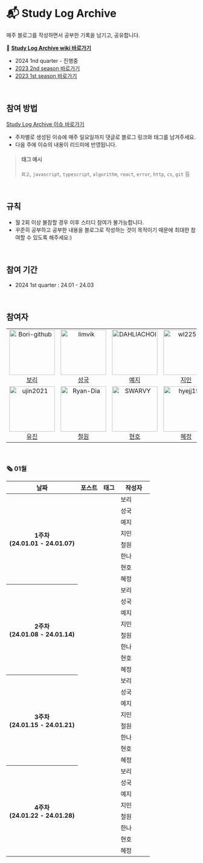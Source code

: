 # 📬 Study Log Archive

매주 블로그를 작성하면서 공부한 기록을 남기고, 공유합니다.

🔖 **[Study Log Archive wiki 바로가기](https://github.com/Gamangjum-lihou/study-log-archive/wiki)**
- 2024 1nd quarter - 진행중
- [2023 2nd season 바로가기](https://github.com/Gamangjum-lihou/study-log-archive/wiki/2023,-2nd-season)
- [2023 1st season 바로가기](https://github.com/Gamangjum-lihou/study-log-archive/wiki/2023,-1st-season)

<br />

## 참여 방법
[Study Log Archive 이슈 바로가기](https://github.com/Gamangjum-lihou/study-log-archive/issues)
- 주차별로 생성된 이슈에 매주 일요일까지 댓글로 블로그 링크와 태그를 남겨주세요.
- 다음 주에 이슈의 내용이 리드미에 반영됩니다.

> #### 태그 예시
> `회고`, `javascript`, `typescript`, `algorithm`, `react`, `error`, `http`, `cs`, `git` 등 

<br />

## 규칙
- 월 2회 이상 불참할 경우 이후 스터디 참여가 불가능합니다.
- 꾸준히 공부하고 공부한 내용을 블로그로 작성하는 것이 목적이기 때문에 최대한 참여할 수 있도록 해주세요:)

<br />

## 참여 기간
- 2024 1st quarter : 24.01 - 24.03

<br />

## 참여자
<table>
  <tr>
    <td align="center">
      <a href="https://github.com/Bori-github">
        <img src="https://avatars.githubusercontent.com/u/85009583" alt="Bori-github" width="120" />
      </a>
      <br />
      <a href="https://github.com/Bori-github">보리</a>
    </td>
    <td align="center">
      <a href="https://github.com/limvik">
        <img src="https://avatars.githubusercontent.com/u/37972432" alt="limvik" width="120" />
      </a>
      <br />
      <a href="https://github.com/limvik">성국</a>
    </td>
    <td align="center">
      <a href="https://github.com/DAHLIACHOI">
        <img src="https://avatars.githubusercontent.com/u/48826098" alt="DAHLIACHOI" width="120" />
      </a>
      <br />
      <a href="https://github.com/DAHLIACHOI">예지</a>
    </td>
    <td align="center">
      <a href="https://github.com/wl2258">
        <img src="https://avatars.githubusercontent.com/u/77067383" alt="wl2258" width="120" />
      </a>
      <br />
      <a href="https://github.com/wl2258">지민</a>
    </td>
  </tr>
  <tr>    
    <td align="center">
      <a href="https://github.com/ujin2021">
        <img src="https://avatars.githubusercontent.com/u/53362054" alt="ujin2021" width="120" />
      </a>
      <br />
      <a href="https://github.com/ujin2021">유진</a>
    </td>
    <td align="center">
      <a href="https://github.com/Ryan-Dia">
        <img src="https://avatars1.githubusercontent.com/u/76567238" alt="Ryan-Dia" width="120" />
      </a>
      <br />
      <a href="https://github.com/Ryan-Dia">철원</a>
    </td>
    <td align="center">
      <a href="https://github.com/SWARVY">
        <img src="https://avatars1.githubusercontent.com/u/53262430" alt="SWARVY" width="120" />
      </a>
      <br />
      <a href="https://github.com/SWARVY">현호</a>
    </td>
    <td align="center">
      <a href="https://github.com/hyejj19">
        <img src="https://avatars.githubusercontent.com/u/89173923" alt="hyejj19" width="120" />
      </a>
      <br />
      <a href="https://github.com/hyejj19">혜정</a>
    </td>
  </tr>
</table>

<br />

### 🗞 01월
<table>
  <thead>
    <tr>
      <th align="center">날짜</th>
      <th align="center">포스트</th>
      <th align="center">태그</th>
      <th align="center" width="70px">작성자</th>
    </tr>
  </thead>
  <tbody>
    <tr>
      <th rowspan=8 align="center">1주차<br />(24.01.01 - 24.01.07)</th>
      <td></td>
      <td></td>
      <td>보리</td>
    </tr>
    <tr>
      <td></td>
      <td></td>
      <td>성국</td>
    </tr>
    <tr>
      <td></td>
      <td></td>
      <td>예지</td>
    </tr>
    <tr>
      <td></td>
      <td></td>
      <td>지민</td>
    </tr>
    <tr>
      <td></td>
      <td></td>
      <td>철원</td>
    </tr>
    <tr>
      <td></td>
      <td></td>
      <td>한나</td>
    </tr>
    <tr>
      <td></td>
      <td></td>
      <td>현호</td>
    </tr>
    <tr>
      <td></td>
      <td></td>
      <td>혜정</td>
    </tr>
    <tr>
      <th rowspan=8 align="center">2주차<br />(24.01.08 - 24.01.14)</th>
      <td></td>
      <td></td>
      <td>보리</td>
    </tr>
    <tr>
      <td></td>
      <td></td>
      <td>성국</td>
    </tr>
    <tr>
      <td></td>
      <td></td>
      <td>예지</td>
    </tr>
    <tr>
      <td></td>
      <td></td>
      <td>지민</td>
    </tr>
    <tr>
      <td></td>
      <td></td>
      <td>철원</td>
    </tr>
    <tr>
      <td></td>
      <td></td>
      <td>한나</td>
    </tr>
    <tr>
      <td></td>
      <td></td>
      <td>현호</td>
    </tr>
    <tr>
      <td></td>
      <td></td>
      <td>혜정</td>
    </tr>
    <tr>
      <th rowspan=8 align="center">3주차<br />(24.01.15 - 24.01.21)</th>
      <td></td>
      <td></td>
      <td>보리</td>
    </tr>
    <tr>
      <td></td>
      <td></td>
      <td>성국</td>
    </tr>
    <tr>
      <td></td>
      <td></td>
      <td>예지</td>
    </tr>
    <tr>
      <td></td>
      <td></td>
      <td>지민</td>
    </tr>
    <tr>
      <td></td>
      <td></td>
      <td>철원</td>
    </tr>
    <tr>
      <td></td>
      <td></td>
      <td>한나</td>
    </tr>
    <tr>
      <td></td>
      <td></td>
      <td>현호</td>
    </tr>
    <tr>
      <td></td>
      <td></td>
      <td>혜정</td>
    </tr>
    <tr>
      <th rowspan=8 align="center">4주차<br />(24.01.22 - 24.01.28)</th>
      <td></td>
      <td></td>
      <td>보리</td>
    </tr>
    <tr>
      <td></td>
      <td></td>
      <td>성국</td>
    </tr>
    <tr>
      <td></td>
      <td></td>
      <td>예지</td>
    </tr>
    <tr>
      <td></td>
      <td></td>
      <td>지민</td>
    </tr>
    <tr>
      <td></td>
      <td></td>
      <td>철원</td>
    </tr>
    <tr>
      <td></td>
      <td></td>
      <td>한나</td>
    </tr>
    <tr>
      <td></td>
      <td></td>
      <td>현호</td>
    </tr>
    <tr>
      <td></td>
      <td></td>
      <td>혜정</td>
    </tr>
  </tbody>
</table>
